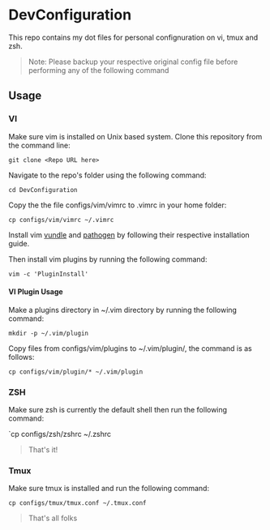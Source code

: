 # DevConfiguration
This repo contains my dot files for personal confignuration on vi, tmux and zsh. 

> Note: Please backup your respective original config file before performing any of the following command

## Usage
 ### VI

 Make sure vim is installed on Unix based system. Clone this repository from the command line:

 `git clone <Repo URL here>`

 Navigate to the repo's folder using the following command:

 `cd DevConfiguration`

 Copy the the file configs/vim/vimrc to .vimrc in your home folder:

 `cp configs/vim/vimrc ~/.vimrc`

Install vim [vundle](https://github.com/VundleVim/Vundle.vim) and [pathogen](https://github.com/tpope/vim-pathogen) by following their respective installation guide.

Then install vim plugins by running the following command:

`vim -c 'PluginInstall'`

#### VI Plugin Usage
Make a plugins directory in ~/.vim directory by running the following command:

`mkdir -p ~/.vim/plugin`

Copy files from configs/vim/plugins to ~/.vim/plugin/, the command is as follows:

`cp configs/vim/plugin/* ~/.vim/plugin`

### ZSH
Make sure zsh is currently the default shell then run the following command:

`cp configs/zsh/zshrc ~/.zshrc

> That's it!

### Tmux

Make sure tmux is installed and run the following command:

`cp configs/tmux/tmux.conf ~/.tmux.conf`

> That's all folks

